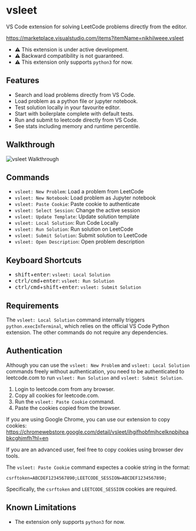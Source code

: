 # vsleet

VS Code extension for solving LeetCode problems directly from the editor.

https://marketplace.visualstudio.com/items?itemName=nikhilweee.vsleet

- **⚠️** This extension is under active development.
- **⚠️** Backward compatibility is not guaranteed.
- **⚠️** This extension only supports `python3` for now.

## Features

- Search and load problems directly from VS Code.
- Load problem as a python file or jupyter notebook.
- Test solution locally in your favourite editor.
- Start with boilerplate complete with default tests.
- Run and submit to leetcode directly from VS Code.
- See stats including memory and runtime percentile.

## Walkthrough

![vsleet Walkthrough](https://i.imgur.com/r4ErS0z.gif)

## Commands

- `vsleet: New Problem`: Load a problem from LeetCode
- `vsleet: New Notebook`: Load problem as Jupyter notebook
- `vsleet: Paste Cookie`: Paste cookie to authenticate
- `vsleet: Select Session`: Change the active session
- `vsleet: Update Template`: Update solution template
- `vsleet: Local Solution`: Run Code Locally
- `vsleet: Run Solution`: Run solution on LeetCode
- `vsleet: Submit Solution`: Submit solution to LeetCode
- `vsleet: Open Description`: Open problem description

## Keyboard Shortcuts

- <kbd>shift</kbd>+<kbd>enter</kbd>: `vsleet: Local Solution`
- <kbd>ctrl/cmd</kbd>+<kbd>enter</kbd>: `vsleet: Run Solution`
- <kbd>ctrl/cmd</kbd>+<kbd>shift</kbd>+<kbd>enter</kbd>:
  `vsleet: Submit Solution`

## Requirements

The `vsleet: Local Solution` command internally triggers
`python.execInTerminal`, which relies on the official VS Code Python extension.
The other commands do not require any dependencies.

## Authentication

Although you can use the `vsleet: New Problem` and `vsleet: Local Solution`
commands freely without authentication, you need to be authenticated to
leetcode.com to run `vsleet: Run Solution` and `vsleet: Submit Solution`.

1. Login to leetcode.com from any browser.
2. Copy all cookies for leetcode.com.
3. Run the `vsleet: Paste Cookie` command.
4. Paste the cookies copied from the browser.

If you are using Google Chrome, you can use our extension to copy cookies:
https://chromewebstore.google.com/detail/vsleet/ihgifhobfmjhcelknpbjhpabkcghjmfh?hl=en

If you are an advanced user, feel free to copy cookies using browser dev tools.

The `vsleet: Paste Cookie` command expectes a cookie string in the format:

```
csrftoken=ABCDEF1234567890;LEETCODE_SESSION=ABCDEF1234567890;
```

Specifically, the `csrftoken` and `LEETCODE_SESSION` cookies are required.

## Known Limitations

- The extension only supports `python3` for now.
